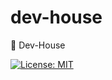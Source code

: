 # dev-house
:rocket: Dev-House


[![License: MIT](https://img.shields.io/badge/License-MIT-yellow.svg)](https://opensource.org/licenses/MIT)
